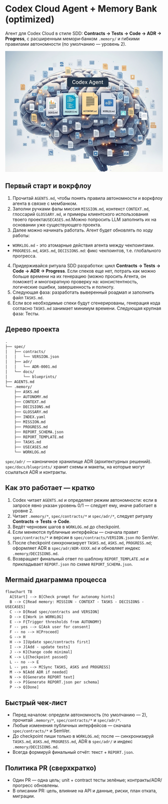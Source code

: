 # Codex Cloud Agent + Memory Bank (optimized)

Агент для Codex Cloud в стиле SDD: **Contracts → Tests → Code → ADR → Progress**, с расширенным мемори‑банком `.memory/` и гибкими правилами автономности (по умолчанию — уровень 2).

![Agent](.memory/mozg.png)

## Первый старт и вокрфлоу

1. Прочитай `AGENTS.md`, чтобы понять правила автономности и воркфлоу агента в связке с мембанком.
2. Заполни ручками фалы миссия `MISSION.md`, контекст `CONTEXT.md`, глоссарий `GLOSSARY.md`, и примеры клиентского использования твоего проекта`USECASES.md`.Можно попросить LLM заполнить их на основании уже существующего проекта. 
3. Далее можно начинать работать. Агент будет обновлять по ходу работы:
 - `WORKLOG.md` - это атомарные действия агента между чекпоинтами.
 - `PROGRESS.md`, `ASKS.md`, `DECISIONS.md`: фикс чекпоинтов, т.е. глобального прогресса.
4. Придерживайся ритуала SDD разработки: цикл **Contracts → Tests → Code → ADR → Progress**. Если спеков еще нет, потрать как можно больше времени на их генерацию (можно просить Агента, он поможет) и многократную проверку на: консистентность, логические ошибки, завершенность и полноту. 
5. Cледующая фаза: разработать выверенный роадмап и заполнить файл `TASKS.md`.
5. Если все необходимые спеки будут сгенерированы, генерация кода согласно `TASKS.md` занимает минимум времени. Следующая крупная фаза: Тесты.



## Дерево проекта

```text
.
├── spec/
│   ├── contracts/
│   │   └── VERSION.json
│   ├── adr/
│   │   └── ADR-0001.md
│   └── docs/
│       └── blueprints/
├── AGENTS.md
└── .memory/
    ├── ASKS.md
    ├── AUTONOMY.md
    ├── CONTEXT.md
    ├── DECISIONS.md
    ├── GLOSSARY.md
    ├── INDEX.yaml
    ├── MISSION.md
    ├── PROGRESS.md
    ├── REPORT_SCHEMA.json
    ├── REPORT_TEMPLATE.md
    ├── TASKS.md
    ├── USECASES.md
    └── WORKLOG.md
```

`spec/adr/` — каноничное хранилище ADR (архитектурных решений). `spec/docs/blueprints/` хранит схемы и макеты, на которые могут ссылаться ADR и контракты.

## Как это работает — кратко

1. Codex читает `AGENTS.md` и определяет режим автономности: если в запросе явно указан уровень 0/1 — следует ему, иначе работает в уровне 2.
2. Читает `.memory/*`, `spec/contracts/*` и `spec/adr/*`, следует ритуалу **Contracts → Tests → Code**.
3. Ведёт черновик шагов в `WORKLOG.md` до checkpoint.
4. Если меняются публичные интерфейсы — сначала правит `spec/contracts/*` и версии в `spec/contracts/VERSION.json` по SemVer.
5. После checkpoint синхронизирует `TASKS.md`, `ASKS.md`, `PROGRESS.md`; оформляет ADR в `spec/adr/ADR-XXXX.md` и обновляет индекс `.memory/DECISIONS.md`.
6. Возвращает финальный ответ по шаблону `REPORT_TEMPLATE.md` и прикладывает `REPORT.json` по схеме `REPORT_SCHEMA.json`.


## Mermaid диаграмма процесса

```mermaid
flowchart TB
  A[Start] --> B[Check prompt for autonomy hints]
  B --> C[Read memory: MISSION - CONTEXT - TASKS - DECISIONS - USECASES]
  C --> D[Read spec/contracts and VERSION]
  D --> E[Work in WORKLOG]
  E --> F{Trigger thresholds from AUTONOMY}
  F -- yes --> G[Ask user for consent]
  F -- no --> H[Proceed]
  G --> H
  H --> I[Update spec/contracts first]
  I --> J[Add - update tests]
  J --> K[Change code minimal]
  K --> L{Checkpoint passed}
  L -- no --> E
  L -- yes --> M[Sync TASKS, ASKS and PROGRESS]
  M --> N[Add ADR if needed]
  N --> O[Generate REPORT text]
  O --> P[Generate REPORT.json per schema]
  P --> Q[Done]
```

## Быстрый чек‑лист

* Перед началом: определи автономность (по умолчанию — 2), прочитай `.memory/*`, `spec/contracts/*` и `spec/adr/*`.
* Любые изменения публичных интерфейсов — сначала `spec/contracts/*` и SemVer.
* До checkpoint пиши только в `WORKLOG.md`; после — синхронизируй `TASKS.md`, `ASKS.md`, `PROGRESS.md`, ADR в `spec/adr/` и индекс `.memory/DECISIONS.md`.
* Всегда формируй финальный отчёт: текст + `REPORT.json`.

## Политика PR (сверхкратко)

* Один PR — одна цель; unit + contract тесты зелёные; контракты/ADR/прогресс обновлены.
* В описании PR: цель, влияние на API и данные, риски, план отката, миграции.
